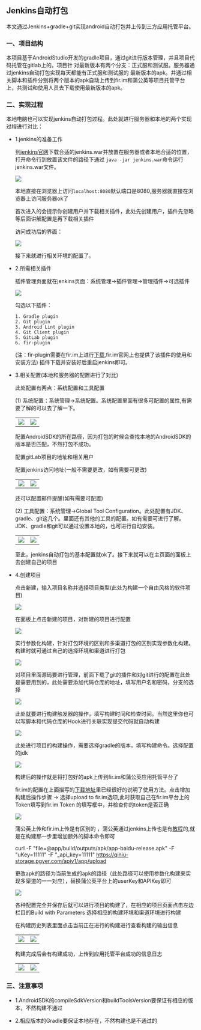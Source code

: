 ## Jenkins自动打包

本文通过Jenkins+gradle+git实现android自动打包并上传到三方应用托管平台。

### 一、项目结构


   本项目基于AndroidStudio开发的gradle项目，通过git进行版本管理，并且项目代码托管在gitlab上的。项目针
   对最新版本有两个分支：正式服和测试服。服务器通过jenkins自动打包实现每天都能有正式服和测试服的
   最新版本的apk。并通过相关脚本和插件分别将两个版本的apk自动上传到fir.im和蒲公英等项目托管平台
   上，共测试和使用人员去下载使用最新版本的apk。

### 二、实现过程

本地电脑也可以实现jenkins自动打包过程。此处就进行服务器和本地的两个实现过程进行对比：


* 1.jenkins的准备工作

    到[jenkins官网](https://jenkins.io/download/)下载合适的jenkins.war并放置在服务器或者本地合适的位置，打开命令行到放置该文件的路径下通过
    `java -jar jenkins.war`命令运行jenkins.war文件。

    <img src="app/files/jenkinsimg/jenkins_one.jpg"/>

    本地直接在浏览器上访问`localhost:8080`默认端口是8080,服务器就直接在浏览器上访问服务器ok了

    首次进入的会提示你创建用户并下载相关插件，此处先创建用户，插件先忽略等后面讲解配置是再下载相关插件

    访问成功后的界面：

    <img src="app/files/jenkinsimg/jenkins_two.jpg"/>

    接下来就进行相关环境的配置了。

* 2.所需相关插件

    插件管理页面就在jenkins页面：系统管理->插件管理->管理插件->可选插件

    <img src="app/files/jenkinsimg/jenkins_three.jpg"/>

    勾选以下插件：
    ```
    1. Gradle plugin
    2. Git plugin
    3. Android Lint plugin
    4. Git Client plugin
    5. GitLab plugin
    6. fir-plugin
    ```
    (注：fir-plugin需要在fir.im上进行[下载](http://blog.fir.im/jenkins/),fir.im官网上也提供了该插件的使用和安装方法)
    插件下载并安装好后重启jenkins即可。

* 3.相关配置(本地和服务器的配置进行了对比)

    此处配置有两点：系统配置和工具配置

    (1) 系统配置：系统管理->系统配置。系统配置里面有很多可配置的属性,有需要了解的可以去了解一下。

    <table align="center">
       <tr>
           <td><img src="app/files/jenkinsimg/jenkins_four.jpg"/></td>
           <td><img src="app/files/jenkinsimg/jenkins_five.jpg"/></td>
       </tr>
    </table>

    配置AndroidSDK的所在路径，因为打包的时候会查找本地的AndroidSDK的版本是否匹配，不然打包不成功。

    配置gitLab项目的地址和相关用户

    配置jenkins访问地址(一般不需要更改，如有需要可更改)

    <table align="center">
      <tr>
          <td><img src="app/files/jenkinsimg/jenkins_six.jpg"/></td>
          <td><img src="app/files/jenkinsimg/jenkins_seven.jpg"/></td>
      </tr>
    </table>

    还可以配置邮件提醒(如有需要可配置)

    (2) 工具配置：系统管理->Global Tool Configuration。此处配置有JDK、gradle、git这几个。里面还有其他的工具的配置。如有需要可进行了解。JDK、gradle和git可以通过设置本地的，也可进行自动安装。

    <table align="center">
        <tr>
            <td><img src="app/files/jenkinsimg/jenkins_eight.jpg"/></td>
            <td><img src="app/files/jenkinsimg/jenkins_nine.jpg"/></td>
        </tr>
    </table>

    至此，jenkins自动打包的基本配置就ok了。接下来就可以在主页面的面板上去创建自己的项目

* 4.创建项目

    点击新建，输入项目名称并选择项目类型(此处为构建一个自由风格的软件项目)

    <img src="app/files/jenkinsimg/jenkins_ten.jpg"/>

    在面板上点击新建的项目，对新建的项目进行配置

    <img src="app/files/jenkinsimg/jenkins_11.jpg"/>

    实行参数化构建，针对打包环境的区别和多渠道打包的区别实现参数化构建。构建时就可通过自己的选择环境和渠道进行打包

    <img src="app/files/jenkinsimg/jenkins_13.png"/>

    对项目里面源码要进行管理，前面下载了git的插件和对git进行的配置在此处是需要用到的，此处需要添加代码仓库的地址，填写用户名和密码，分支的选择

    <img src="app/files/jenkinsimg/jenkins_12.jpg"/>

    此处就要进行构建触发器的操作，填写构建时间和检查时间。当然这里你也可以写脚本和代码仓库的Hook进行关联实现提交代码就自动构建

    <img src="app/files/jenkinsimg/jenkins_14.jpg"/>

    此处进行项目的构建操作，需要选择gradle的版本，填写构建命令。选择配置的jdk

    <img src="app/files/jenkinsimg/jenkins_15.jpg"/>

    构建后的操作就是将打包好的apk上传到fir.im和蒲公英应用托管平台了

    fir.im的配置在上面描写的[下载地址](http://blog.fir.im/jenkins/)里已经很好的说明了使用方法。点击增加构建后操作步骤 -> 选择upload to fir.im选项,此时获取自己在fir.im平台上的Token填写到fir.im Token 的填写框中，并检查你的token是否正确

    <img src="app/files/jenkinsimg/jenkins_16.jpg"/>

    蒲公英上传和fir.im上传是有区别的 ，蒲公英通过jenkins上传也是有[教程](https://www.pgyer.com/doc/view/jenkins)的,就是在构建那一步里增加额外的脚本命令即可

    curl -F "file=@app/build/outputs/apk/app-baidu-release.apk" -F "uKey=11111" -F "_api_key=11111" https://qiniu-storage.pgyer.com/apiv1/app/upload

    更改apk的路径为当前生成的apk的路径（此处路径可以使用参数化构建来实现多渠道的一一对应），替换蒲公英平台上的userKey和APIKey即可

    <img src="app/files/jenkinsimg/jenkins_17.jpg"/>

    各种配置完全并保存后就可以进行项目的构建了，在相应的项目页面点击左边栏目的Build with Parameters 选择相应的构建环境和渠道环境进行构建

    在构建历史列表里面点击当前正在进行的构建进行查看构建的输出信息

    <table align="center">
       <tr>
           <td><img src="app/files/jenkinsimg/jenkins_18.jpg"/></td>
           <td><img src="app/files/jenkinsimg/jenkins_19.jpg"/></td>
       </tr>
    </table>

    构建完成后会有构建成功，上传到应用托管平台成功的信息日志

    <table align="center">
       <tr>
           <td><img src="app/files/jenkinsimg/jenkins_20.jpg"/></td>
           <td><img src="app/files/jenkinsimg/jenkins_21.jpg"/></td>
       </tr>
    </table>

### 三、注意事项


   * 1.AndroidSDK的compileSdkVersion和buildToolsVersion要保证有相应的版本，不然构建不通过

   * 2.相应版本的Gradle要保证本地存在，不然构建也是不通过的




